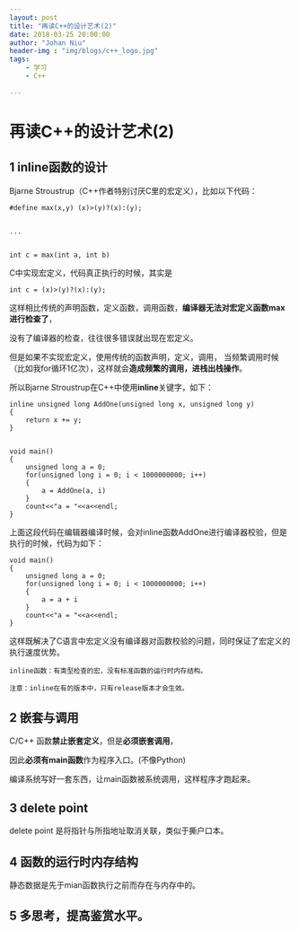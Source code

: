 ```yaml
---
layout: post
title: "再读C++的设计艺术(2)"
date: 2018-03-25 20:00:00
author: "Johan Niu"
header-img : "img/blogs/c++_logo.jpg"
tags:
    - 学习
    - C++
       
---
```


# 再读C++的设计艺术(2)

## 1 inline函数的设计

Bjarne Stroustrup（C++作者特别讨厌C里的宏定义），比如以下代码：


	#define max(x,y) (x)>(y)?(x):(y);
	
	
	...
	
	
	int c = max(int a, int b)

C中实现宏定义，代码真正执行的时候，其实是 

	int c = (x)>(y)?(x):(y);

这样相比传统的声明函数，定义函数，调用函数，**编译器无法对宏定义函数max进行检查了**，

没有了编译器的检查，往往很多错误就出现在宏定义。

但是如果不实现宏定义，使用传统的函数声明，定义，调用，
当频繁调用时候（比如我for循环1亿次），这样就会**造成频繁的调用，进栈出栈操作**。

所以Bjarne Stroustrup在C++中使用**inline**关键字，如下：

	inline unsigned long AddOne(unsigned long x, unsigned long y)
	{
	    return x += y;
	} 
	
	
	void main()
	{
	    unsigned long a = 0;
		for(unsigned long i = 0; i < 1000000000; i++)
		{
			a = AddOne(a, i)
		}
		count<<"a = "<<a<<endl;
	}

上面这段代码在编辑器编译时候，会对inline函数AddOne进行编译器校验，但是执行的时候，代码为如下：

	void main()
	{
	    unsigned long a = 0;
		for(unsigned long i = 0; i < 1000000000; i++)
		{
			a = a + i
		}
		count<<"a = "<<a<<endl;
	}

这样既解决了C语言中宏定义没有编译器对函数校验的问题，同时保证了宏定义的执行速度优势。


	inline函数：有类型检查的宏，没有标准函数的运行时内存结构。
	
	注意：inline在有的版本中，只有release版本才会生效。

## 2 嵌套与调用
C/C++ 函数**禁止嵌套定义**，但是**必须嵌套调用**，

因此**必须有main函数**作为程序入口。(不像Python)

编译系统写好一套东西，让main函数被系统调用，这样程序才跑起来。

## 3 delete point

delete point 是将指针与所指地址取消关联，类似于撕户口本。

## 4 函数的运行时内存结构

静态数据是先于mian函数执行之前而存在与内存中的。

## 5 多思考，提高鉴赏水平。

